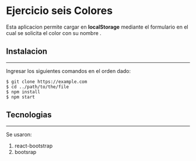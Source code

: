 # Ejercicio seis Colores

Esta aplicacion permite cargar en **localStorage** mediante el formulario en el cual se solicita el color con su nombre .


## Instalacion 
***
Ingresar los siguientes comandos en el orden dado:
```
$ git clone https://example.com
$ cd ../path/to/the/file
$ npm install
$ npm start
```
## Tecnologias
***
Se usaron:
1. react-bootstrap
2. bootsrap
